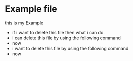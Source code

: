 # Example file
this is my Example
* if i want to delete this file then what i can do. 
* i can delete this file by using the following command
* now 
* i want to delete this file by using the following command
* now